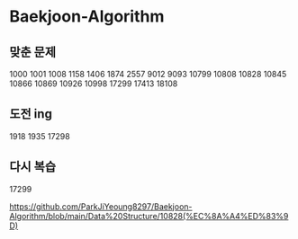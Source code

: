 # Baekjoon-Algorithm

## 맞춘 문제
1000 1001 1008 1158 1406 1874 2557 9012 9093 10799 10808 10828 10845 10866 10869 10926 10998 17299 17413 18108

## 도전 ing
1918 1935 17298

## 다시 복습
17299

https://github.com/ParkJiYeoung8297/Baekjoon-Algorithm/blob/main/Data%20Structure/10828(%EC%8A%A4%ED%83%9D)
